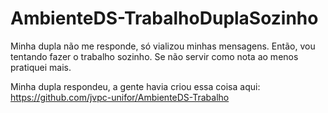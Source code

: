 # AmbienteDS-TrabalhoDuplaSozinho
Minha dupla não me responde, só vializou minhas mensagens. Então, vou tentando fazer o trabalho sozinho. Se não servir como nota ao menos pratiquei mais. 

Minha dupla respondeu, a gente havia criou essa coisa aqui: https://github.com/jvpc-unifor/AmbienteDS-Trabalho
